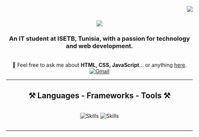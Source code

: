 <img align="right" src="https://visitor-badge.laobi.icu/badge?page_id=amineadded.amineadded" />

<h1 align="center">
    <img src="https://readme-typing-svg.herokuapp.com/?font=Righteous&size=35&center=true&vCenter=true&width=500&height=70&duration=4000&lines=Welcome!+👋;+I'm+Amine+Added;" />
</h1>

<h3 align="center">An IT student at ISETB, Tunisia, with a passion for technology and web development.</h3>

<br/>

<div align="center">
    💬 Feel free to ask me about <strong>HTML, CSS, JavaScript</strong>... or anything <a href="https://github.com/amineadded/amineadded">here</a>.
</div>

<div align="center"> 
    <a href="mailto:amineadded3@gmail.com">
        <img src="https://img.shields.io/badge/Gmail-333333?style=for-the-badge&logo=gmail&logoColor=red" alt="Gmail" />
    </a>
</div>

<hr/>

<h2 align="center">⚒️ Languages - Frameworks - Tools ⚒️</h2>
<br/>
<div align="center">
    <img src="https://skillicons.dev/icons?i=bootstrap,html,css,vscode,github,php" alt="Skills" />
    <img src="https://skillicons.dev/icons?i=python,javascript,c,json" alt="Skills" />
</div>

<br/>
<hr/>

